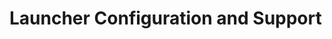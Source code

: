 [title]: # (Launcher Configuration and Support)
[tags]: # (Launcher)
[priority]: # (30)

# Launcher Configuration and Support
